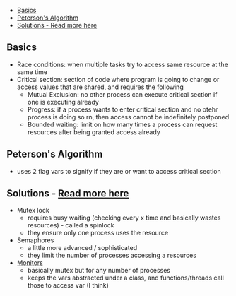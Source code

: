 - [Basics](#basics)
- [Peterson's Algorithm](#petersons-algorithm)
- [Solutions - Read more here](#solutions---read-more-here)


## Basics
- Race conditions: when multiple tasks try to access same resource at the same time
- Critical section: section of code where program is going to change or access values that are shared, and requires the following
    - Mutual Exclusion: no other process can execute critical section if one is executing already
    - Progress: if a process wants to enter critical section and no otehr process is doing so rn, then access cannot be indefinitely postponed
    - Bounded waiting: limit on how many times a process can request resources after being granted access already

## Peterson's Algorithm
- uses 2 flag vars to signify if they are or want to access critical section

## Solutions - [Read more here](https://stackoverflow.com/a/346678)
- Mutex lock
    - requires busy waiting (checking every x time and basically wastes resources) - called a spinlock
    - they ensure only one process uses the resource
- Semaphores
    - a little more advanced / sophisticated
    - they limit the number of processes accessing a resources
- [Monitors](http://www.cs.utexas.edu/users/witchel/372/lectures/08.Semaphore-Monitors.pdf)
    - basically mutex but for any number of processes
    - keeps the vars abstracted under a class, and functions/threads call those to access var (I think)
